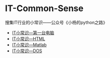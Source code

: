 # IT-Common-Sense
搜集IT行业的小常识——公众号《小杨的python之路》

- [IT小常识—第一台电脑](http://mp.weixin.qq.com/s?__biz=MzI1MjI1MTQ1NA==&mid=100000259&idx=2&sn=c2a702494c1d53df4e43e5de7c63e3a5&chksm=69e7de525e9057441b2501aae60b955a725407cdac7e3f8f33f2983cac44edd81c29b8bb1c3c#rd)
- [IT小常识—HTML](http://mp.weixin.qq.com/s?__biz=MzI1MjI1MTQ1NA==&mid=100000394&idx=2&sn=f7c337415cc8ad9f792cf5a20995f25a&chksm=69e7dedb5e9057cd460e86ec24ee209dc3f02d5b38d6acbb52ec0209e6777394b2ff368370b8#rd)
- [IT小常识—Matlab](http://mp.weixin.qq.com/s?__biz=MzI1MjI1MTQ1NA==&mid=100000441&idx=2&sn=ab10053bab161ac80090e65a8767edde&chksm=69e7dee85e9057fe1b73cd44626c16011402cade44ab2c6fd993d6a6f0120d05a4d64721727a#rd)
- [IT小常识—DOS](http://mp.weixin.qq.com/s?__biz=MzI1MjI1MTQ1NA==&mid=100000605&idx=3&sn=50bea9d644e956b18743bb35d3308de9&chksm=69e7df0c5e90561aa5c6382afc901e14ddbc4891b7747161cd778ca1ca442fcd12ac59332eee#rd)

